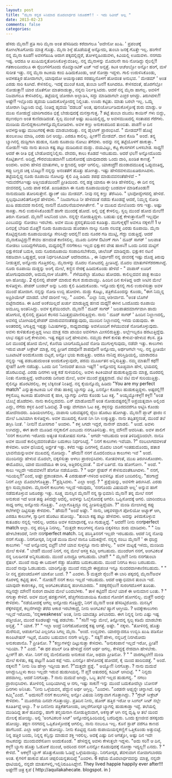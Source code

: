 ```yaml
---
layout: post
title: "ಮೈನಾ ಕನ್ನಡ ಸಿನಿಮಾದ ಮೊದಲಾರ್ಧದ ನಿರೂಪಣೆ!! - ಇದು ರಿವೀವ್ ಅಲ್ಲ "
date: 2013-02-23
comments: false
categories: 
---
```



  ಹೆಸರು ಮೈನಾ!! ಪ್ರತಿ ಸಾರಿ ಮೈನಾ ಅಂತ ಹೆಸರಿಡಿದು ಕರೆದಾಗಲೂ 'ಅದೇನೋ ಖುಷಿ. '  ಪ್ರಪಂಚಕ್ಕೆ ಕೋಗಿಲೆಕೂಗೋದು ಮಾತ್ರ ಗೊತ್ತು.  ಮೈನಾ ಶಿಳ್ಳೆ ಹೊಡೆಯತ್ತೆ ಅನ್ನೋದು, ತುಂಬಾ ಜನಕ್ಕೆ ಗೊತ್ತೇ ಇಲ್ಲ.    ಹಂಗೇನೆ ನನ್ನ ಮೈನಾ ಕೂಡ!!  ಅವಳಿಗೆಖುಷಿ ಆದಾಗ ಪಕ್ಕದಲ್ಲಿದ್ದರೆ,  ತೋಳನ್ನಹಿಂಡುವಳು, ಕಿವಿಯಲ್ಲಿ ಊದುವಳು.  ನನಗದು ಇಷ್ಟ.  ಆದರೂ ಆ ಖುಷಿಯನ್ನತೋರಿಸಿಕೊಳ್ಳುವಂತಿಲ್ಲ.     ನನ್ನ ಮೈನಾಳನ್ನು ಮೊದಲನೇ ಸಾರಿ ನೋಡಿದ್ದು ರೈಲಲ್ಲಿ!!  ಗತಕಾಲದಿಂದಲೂ ಈ ರೈಲುಗಳಿಗೊಂದು ರೊಮ್ಯಾಂಟಿಕ್ ಟಚ್ ಇದೆ ಅನ್ಸತ್ತೆ.    ಕಿಟಕಿ ಆಚೆಆಬ್ಬೋ ಅನ್ನೋ ಹಂಗೆ, ಮಳೆ ಸುರೀತ ಇತ್ತು.  ನನ್ನ ಮೈನಾ ಕಿಟಕಿಯ ಕಂಬಿ ಹಿಡಿದುಕೊಂಡು, ಆಚೆ ನೋಡ್ತಾ ಇದ್ದಳು.     ಗಾಲಿ ಉರುಳಿಸಿಕೊಂಡು, ಅವಳಹತ್ತಿರ ಹೋದಾಗಲೇ, ಯಾವುದೋ ಅಯಸ್ಕಾಂತದ ಸರಹದ್ದಿನೊಳಗೆ ಹೋದಂತ ಅನುಭವ.  ' ಮೇಡಮ್ ' ಅಂತ ಎರಡು ಸಾರಿ ಕೂಗಿದೆ.  ಕೇಳಿಸಲಿಲ್ಲ.   ಇದಕ್ಕೆ ಮುಂಚೆ ಕೂಡ, ತುಂಬಾ ಜನ!! ಕೂಗಿದರೂ.  ಕೇಳಿಸದಂತೆ, ಹೊರಗೆಲ್ಲೋ ನೋಡುತ್ತಾ!!  ಯಾರ ಜೊತೆಗೋ ಮಾತನಾಡುತ್ತಾ, ನನ್ನನು ನಿರ್ಲಕ್ಷಿಸಿದರು.    ಆದರೆ ನನ್ನ ಮೈನಾ ಹಾಗಲ್ಲ.  ಅವಳಿಗೆ ನಿಜವಾಗಲೂ ಕೇಳಿಸಿರಲಿಲ್ಲ.  ತಟ್ಟೆಯನ್ನ ಜೋರಾಗಿ ಅಲ್ಲಾಡಿಸಿ, ಸದ್ದು ಮಾಡಿದಾಗಲೇ ಎಚ್ಚರ ಆಗಿದ್ದು.   ತಿರುಗಿದಳು!! ಅಷ್ಟೇ!!  ಇಲ್ಲೊಂದು ಹೃದಯ ಬಡಿದುಕೊಳ್ಳೋದನ್ನ ನಿಲ್ಲಿಸಿತು.   ಉಸಿರು ಕಟ್ಟಿತು.  ಮಾತು ಬರಲೇ ಇಲ್ಲ.  ಒಮ್ಮೆ ಜೋರಾಗಿ ನಿಟ್ಟುಸಿರು ಬಿಟ್ಟೆ.     ನಿಂತಿದ್ದ ಹೃದಯ 'ದಡಬಡ' ಅಂತ, ಪುನಃಜೋರ್ಬಡಿದುಕೊಳ್ಳೋಕ್ಕೆ ಶುರು ಮಾಡ್ತು.   ಆ ಮುಖ ನೋಡುದ್ರೆ ಯಾರಿಗಾದರೂ ಭಿಕ್ಷೆ ಬೇಡುವುದಕ್ಕೆ ಮನಸ್ಸಾಗುತ್ತ. ?  ತಟ್ಟೆ ತುಂಬಾ ದಬದಬ ಕಾಯಿನ್ ಗಳು ಬಿದ್ದು, ಝಣಝಣ ಅಂತ ಕುಣಿದಾಡಿದಂತೆ.   ಸ್ವಲ್ಪ ಮುಂಚೆ ಅಷ್ಟು ಖುಷಿಯಲ್ಲಿದ್ದ, ಆ ಅವಳಮುಖದಲ್ಲಿ ಸಂತಾಪದ ಗೆರೆಗಳು.   ಮಂಡಿಯ ಮೇಲಿದ್ದಕಾಲುಗಳನ್ನೊಮ್ಮೆನೋಡಿದಳು.  ಅವಳ ಕಣ್ಣು ಅನುಕಂಪದಿಂದ ತುಂಬಿತು.   ಪಾಪ!! ಆ ದಿನ ಅವಳನ್ನುಅಷ್ಟು ಮುಜುಗರಕ್ಕೆ ಈಡು ಮಾಡಬಾರದಿತ್ತು.   ನನ್ನ ಡೈಲಾಗ್ ಪ್ರಾರಂಭಿಸಿದೆ.   " ಮೇಡಮ್!! ಹೊಟ್ಟೆ ತುಂಬಊಟ ಮಾಡಿ, ಎರಡು ದಿನ ಆಯ್ತು.    ಎರಡೂ ಕಾಲಿಲ್ಲ.  ಪ್ಲೀಸ್!! ಮೇಡಮ್.  ದಾನ ಕೊಡಿ " ಅಂದೆ.   ತನ್ನ ಬ್ಯಾಗಿನಲ್ಲಿ ದುಡ್ಡಿಗಾಗಿ ಹುಡುಕಿ, ನೂರು ರೂಪಾಯಿ ನೋಟು ತೆಗೆದಳು.  ಅದನ್ನು ನನ್ನ ತಟ್ಟೆಯೊಳಗೆ ಹಾಕುತ್ತಾ.  " ನೋಡು!! ಇದು ನಾನು ತುಂಬಾ ಕಷ್ಟ ಪಟ್ಟು ದುಡಿದಿರುವ ದುಡ್ಡು.     ದಯವಿಟ್ಟು, ಕೆಟ್ಟ ಕೆಲಸಗಳಿಗೆ ಬಳಸಬೇಡ.   ಸಾಧ್ಯ!! ಆದರೆ ಈ ರೀತಿ ಭಿಕ್ಷೆ ಬೇಡೋದನ್ನನಿಲ್ಲಿಸು.   ದೇವರು, ಕಾಲು ಕೊಡದೆ ಇರಬಹುದು.   ಆದರೆ ಛಲ!! ಅನ್ನೋದೊಂದು ಕೊಟ್ಟಿರ್ತಾನೆ.  ಅದಿದ್ರೆ, ಗೌರವಯುತವಾಗಿ!! ಬದುಕೋದಕ್ಕೆ ಯಾವುದಾದರು ಒಂದು ದಾರಿ, ಖಂಡಿತ ಕಾಣತ್ತೆ.    " ಅಂದಳು.  ಅವಳು ಹೇಳಿದ ಮಾತುಗಳು, ಆ ಕ್ಷಣದಲ್ಲಿ ಅರ್ಥ ಆಗಲಿಲ್ಲ.  ಯಾಕಂದ್ರೆ!! ದುಂಡಾದಮುಖಕ್ಕೆ ಒಪ್ಪುವಂತಿದ್ದ,  ಕಪ್ಪು ಬಣ್ಣದ ಚಿಕ್ಕ ಬೊಟ್ಟು!! ನನ್ನನ್ನು ಅನಂತತೆಗೆ ಹೊತ್ತು ಹೋಗಿತ್ತು.  ಇಷ್ಟು ಹೇಳಿದವಳುಮುಖತಿರುಗಿಸಿದಳು.   ತಟ್ಟೆಯಲ್ಲಿದ್ದ ನೂರು ರೂಪಾಯಿ ನೋಟನ್ನು ಕೈಲಿ ಎತ್ತಿ ಹಿಡಿದು ಶಪಥ ಮಾಡುವವನಂತೆಹೇಳಿದೆ -   " ಇದುವರೆಗೂಇಷ್ಟು ಆತ್ಮೀಯತೆಯಿಂದ!! ಪ್ರೀತಿಯಿಂದ.  ನನ್ನ ಹತ್ರ ಯಾರೂ ಈ ರೀತಿ ಹೇಳಿರಲಿಲ್ಲ.   ಈ ದಿನ ನನ್ನ ಜೀವನದಲ್ಲಿ ಒಂದು ಪಾಠ ಕಲಿತೆ.   ಖಂಡಿತವಾಗಿ ಈ ನೂರು ರೂಪಾಯಿಯನ್ನೇ ಬಂಡವಾಳ ಮಾಡಿಕೊಂಡು!! ನಾನುದುಡಿದು ತೋರಿಸುತ್ತೇನೆ.  ಥ್ಯಾಂಕ್ ಯು ಮೇಡಮ್.  ನೀವು ನನ್ನ ಕಣ್ಣು ತೆರೆಸಿದಿರಿ. " ಭಾವೋದ್ವೇಗದಲ್ಲಿ ಹೇಳಿದೆ.     ಸ್ವಲ್ಪವೂವಿಚಲಿತಗೊಳ್ಳದೆ ಹೇಳಿದಳು.  " ನಿಜವಾಗಲೂ ನೀ ಹೇಳಿದಂತೆ ನಡೆದು ಕೊಂಡದ್ದೆ ಆದರೆ,  ನಿಮ್ಮನ್ನ ನೋಡಿ ಖುಷಿ ಪಡುವವರ ಸಾಲಿನಲ್ಲಿ ನಾನು!! ಮೊದಲನೆಯವಳಾಗಿರ್ತೇನೆ. "  ಆ ಮುಖದ ಮೇಲೊಂದು ನಗು ಇತ್ತು.  ಅಷ್ಟು ಸಾಕಿತ್ತು.   ಗಾಲಿ ಉರುಳಿಸಿಕೊಂಡು!! ಹಾಗೇ ಮುಂದಕ್ಕೆ ಹೋದೆ.  ಅಲ್ಲಿ ಭಿಕ್ಷೆ ಕೇಳಲಿಲ್ಲ.   ಸ್ವಲ್ಪ ಮುಂದೆ ಹೋದ ಮೇಲೆ!! ತಿರುಗಿ ನೋಡಿದೆ.   ಮೈನಾ!! ಸೀಟಿನಿಂದ ಬಾಗಿ.  ನನ್ನನ್ನೇ ನೋಡುತ್ತಿದ್ದಳು.   ಬಹುಷಃ ಭಿಕ್ಷೆ ಕೇಳುತ್ತಾನೋ!! ಇಲ್ಲವೋ ಎಂಬುದನ್ನು ನೋಡಲು ಇರಬೇಕು.     ಅವಳ ಮುಖ ಪ್ರಸನ್ನತೆಯಿಂದ ಕೂಡಿತ್ತು.  ಮುಗುಳ್ನಕ್ಕೆ!! ಅವಳೂ ನಕ್ಕಳು!!              1              ಆ ದಿನಭಿಕ್ಷೆ ಬೇಡಿದ ಮೊತ್ತ!! ನೂರು ರೂಪಾಯಿಯ ಹೊರತಾಗಿ ನಾಲ್ಕು ನೂರಾ ನಲವತ್ತ ಎರಡು ರೂಪಾಯಿ.   ಮೈನಾ ಕೊಟ್ಟಿದ್ದನೂರು ರೂಪಾಯಿಯನ್ನೂ ಸೇರಿಸಿದ್ದೇ ಆದಲ್ಲಿ!!    ಐದು ನೂರರ ಗಡಿ ಮುಟ್ಟಿ, ಗೆದ್ದು ಬಿಡುತ್ತಿದ್ದೆ.  ಆದರೆ ಮೈನಾಕೊಟ್ಟಿದ್ದು!! ಕೇವಲ ಹಣದಂತೆ ಕಾಣಿಸಲಿಲ್ಲ.    ಮೂರು ದಿನಗಳ ಔಟಿಂಗ್ ಗಾಗಿ ' ದೂದ್ ಸಾಗರ್ ' ಜಲಪಾತ ನೋಡಲು ಬಂದಿದ್ದಗೆಳೆಯರು, ಮಧ್ಯದಲ್ಲಿ!! ನನಗೆಕಾಲು ಇಲ್ಲದ ಭಿಕ್ಷುಕನ ವೇಷ ಹಾಕಿಸಿ!!     ಒಂದು ದಿನದ ಮಟ್ಟಿಗೆ ಭಿಕ್ಷುಕನಂತೆ ಬದುಕಿ,  ಐದು ನೂರುರೂಪಾಯಿ ಸಂಪಾದಿಸಬೇಕೆಂದು, ಚಾಲೆಂಜ್ ಮಾಡಿದ್ದರು.   ಭಿಕ್ಷುಕನ ನಟನೆ ಸಹಜವಾಗಿ ಒಪ್ಪುತ್ತದೆ, ಅಂತ ನಿರ್ಧರಿಸಿಕಮಿಟ್ ಆದೆನಾದರೂ. , ಈ ನಿರ್ಧಾರ!! ನನ್ನ ಜೀವನಕ್ಕೆ ಇಷ್ಟು ದೊಡ್ಡ ತಿರುವು ನೀಡುತ್ತದೆ, ಅನ್ನೋದು ಗೊತ್ತಿರಲಿಲ್ಲ.    ಮೈನಾಳನ್ನು ಮೊದಲ ನೋಟದಲ್ಲಿ ಪ್ರೀತಿಸಿದ್ದೆ.   ಮೊದಲ ಮಾತುಗಳಿಗೆಶರಣಾಗಿದ್ದೆ.   ನೂರು ರೂಪಾಯಿ ದುಡ್ಡನ್ನು ಅಂಗೈ ಮೇಲೆ, ಕಣ್ಣಿನ ನೇರಕ್ಕೆ ಹಿಡಿದುಕೊಂಡು ಹೇಳಿದೆ - " ವಾಪಾಸ್ ಊರಿಗೆ ಹೋಗುವುದಾದರೇ, ಅದುಮೈನಾಳ ಜೊತೆಗೇ. "  ಗೆಳೆಯರೆಲ್ಲಾ ಹೊರಟು ಹೋದರು.    ಕಾಲಿಲ್ಲದವನ ಪಾತ್ರ ಕಾಯಂ ಆಗಿ ಹೋಯ್ತು.           2         ರೈಲಿನಲ್ಲಿ ಪೇಪರ್ ಮಾರುವ ಕೆಲಸ ಶುರುವಾಯ್ತು.   ಹಿಂದಿನ ದಿನ ಕುಳಿತಿದ್ದ ಅದೇ ಸೀಟಿನ ಮೇಲೆ ಕುಳಿತಿದ್ದಳು.  ಪೇಪರ್ ಬಂಡಲ್ ಅನ್ನು ಒಂದು ಕೈಲಿ ಹಿಡಿದುಕೊಂಡು.   ಇನ್ನೊಂದು ಕೈನಲ್ಲಿ ಗಾಲಿ ಉರುಳಿಸುತ್ತಾ ಅವಳ ಮುಂದೆ ಹೋದಾಗ.  ನನ್ನನ್ನು ನೋಡಿ ಉಬ್ಬಿ ಹೋದಳು.     ದುಡ್ಡು ಕೊಟ್ಟು, ಪತ್ರಿಕೆಯೊಂದನ್ನು ಕೊಂಡು,  "ಈಗ ನಿಮ್ಮನ್ನ ಅಪ್ರಿಶಿಯೇಟ್ ಮಾಡದೆ. ಬೇರೆ ದಾರೀನೆ ಇಲ್ಲ. " ಎಂದಳು.   "ಎಲ್ಲಾ ನಿಮ್ಮ ಆಶೀರ್ವಾದ. "ಅಂತ ಬೊಗಳೆ ಬಿಟ್ಟೆನಾದರೂ.   ಈ ಹಿಂದೆ ಅಂಕೆಯಿಲ್ಲದೆ ಖರ್ಚು ಮಾಡುತ್ತಿದ್ದ ಹಣದ ಮಧ್ಯೆ!!   ಈಗಿನ ಒಂದೊಂದು ರೂಪಾಯಿ ಅಮೂಲ್ಯ ಅಂತನಿಸಿದ್ದು.  ಅವಳ ಕೃಪೆಯಿಂದಲೇ.  ಮೈನಾ!! ' ದೂದ್ ಸಾಗರ್ ' ಜಲಪಾತದಮಾರ್ಗವಾಗಿ ಹಾದು ಹೋಗುವ, ರೈಲಿನಲ್ಲಿ ಪ್ರತಿದಿನ ಕೆಲಸದ ನಿಮಿತ್ತಪ್ರಯಾಣಿಸುತ್ತಿದ್ದಳು.   ನಾನು ' ದೂದ್ ಸಾಗರ್ ' ಹಿಂದಿನ ನಿಲ್ದಾಣದಲ್ಲಿ, ಅವಳಿದ್ದ ಬೋಗಿಯಲ್ಲಿಪೇಪರ್ ಮಾರುವವನಂತೆಹತ್ತುವುದು, ಮುಂದಿನ ನಿಲ್ದಾಣದಲ್ಲಿ ಇಳಿದು ಬಿಡುವುದು.   ಈ ಅಂತರದಲ್ಲಿ ಸಿಗುತ್ತಿದ್ದ ಇಪ್ಪತ್ತು ನಿಮಿಷಗಳನ್ನು,  ಸಾಧ್ಯವಾದಷ್ಟು ಅವಳೊಂದಿಗೆ ಕಳೆಯುವಂತೆ ನೋಡಿಕೊಳ್ಳುವುದು.  ಅವಳು ಕುಳಿತುಕೊಳ್ಳುತ್ತಿದ್ದ ಸೀಟು ಮಾತ್ರ ಸದಾ ಖಾಯಂ ಅವಳಿಗಾಗಿ ಮೀಸಲಿರುತ್ತಿತ್ತು.   ಅಲ್ಲೇಇಬ್ಬರೂ ಹರಟುತ್ತಿದ್ದೆವು.  ಲಾಭ ನಷ್ಟದ ಬಗ್ಗೆ ಕೇಳುವಳು.   ಇಷ್ಟ ಕಷ್ಟದ ಬಗ್ಗೆ ಹೇಳುವಳು.   ನಮ್ಮದು ಕೆಳಗೆ ಕುಳಿತು ಕೇಳುವ-ಹೇಳುವ ಕೆಲಸ.  ಪ್ರತಿ ದಿನ ಮುಂದಕ್ಕೆ ಹೋದ ಮೇಲೆ, ಕೊನೆಯ ಬಾರಿಗೊಮ್ಮೆಹಿಂದೆ ನೋಡಿ ಮುಗುಳ್ನಗುವುದು, ನಡೆದೇ ಇತ್ತು.  ಕಾಲುಗಳು ಇರುವ ಟಾಪ್ ಸೀಕ್ರೇಟ್ ಮಾತ್ರ, ನನ್ನ ಪ್ರೀತಿಗೆ ವರವೋ!! ಶಾಪವೋ!! ಅನ್ನೋದು, ಅರ್ಥಆಗಲೇ ಇಲ್ಲ.   ನನ್ನ ಪ್ರೀತಿಯೇ ಬೂಟಾಟಿಕೆ ಅಂದುಕೊಂಡು ಬಿಟ್ಟರೆ, ಅನ್ನೋ ಭಯ ಕಾಡುತ್ತಿತ್ತು.   ಆದರೂ ನಾನಿದ್ದ ಪರಿಸ್ತಿಥಿಯಲ್ಲಿ, ಯಾರಾದರೂ ನನ್ನನ್ನು ಇಷ್ಟ ಪಡಬಹುದುಅಂತ ಅಂದುಕೊಳ್ಳುವುದೇ, ಪರಮ ಮೂರ್ಖತನ ಅನ್ನಿಸುತ್ತಿತ್ತು.  ನಮ್ಮ ಮಾತು!! ಕಥೆ!! ಸ್ನೇಹ!! ಹೀಗೇ ನಡೆದಿತ್ತು.    ಒಂದು ದಿನ 'ನೀನಂದರೆ ತುಂಬಾ ಇಷ್ಟ!! ' ಅನ್ನೋದನ್ನ ಸೂಚ್ಯವಾಗಿ ಹೇಳಿ, ಭಯದಲ್ಲಿ ಹೊರಟುಬಿಟ್ಟೆ.  ಎರಡು ದಿನಗಳು ಅತ್ತ ಕಡೆ ಸುಳಿಯಲಿಲ್ಲ.  ಅವಳು ಕಿಟಕಿಯಾಚೆ ಹುಡುಕುತ್ತಿದ್ದುದು ಮಾತ್ರ, ದೂರದಲ್ಲಿ ನಿಂತು ನೋಡುತ್ತಿದ್ದೆ. ಅದೇಎರಡು ದಿನಆದ ಮೇಲೆ, ಅವಳ ಮುಂದೆ ಪ್ರತ್ಯಕ್ಷನಾದೆ.   ಜಿಟಿ ಜಿಟಿ ಮಳೆ ಸುರಿಯುತ್ತಿತ್ತು.  ರೈಲಿನ್ನೂ ಹೊರಟಿರಲಿಲ್ಲ.  ಕಳ್ಳ ಬೆಕ್ಕಿನಂತೆ ನಿಂತಿದ್ದೆ.  ನನ್ನ ಕೈಯನ್ನೊಮ್ಮೆ ಹಿಡಿದು  "You are my perfect match" ಎನ್ನುತ್ತಾಕಿಟಕಿಯ ಬಳಿ ನೇತು ಹಾಕಿದ್ದ ಬ್ಯಾಗನ್ನು ಎತ್ತಿ, ಏನನ್ನೋ ಕೊಡಲು ಹುಡುಕುತ್ತಿದ್ದಳು.  ಅಷ್ಟರಲ್ಲಿ!!! ಕಳ್ಳನೊಬ್ಬ ಕಿಟಕಿಯ ಹೊರಗಿಂದ ಕೈ ಹಾಕಿ,  ಬ್ಯಾಗನ್ನು ಎಳೆದು ಕೊಂಡು ಓಟ ಕಿತ್ತ.   " ಅಯ್ಯಯ್ಯೋಕಳ್ಳ!! ಕಳ್ಳ!! "ಅಂತ ಬೊಬ್ಬೆ ಹೊಡೆದಳು.  ನಾನು ಕಾಲಿಲ್ಲದವನು.  ಏನ್ ಮಾಡೋದು!! ಅಂತ ನೋಡುವಷ್ಟರಲ್ಲಿ!!  ಅಪ್ರಯತ್ನವಾಗಿ ಅಲ್ಲಿಂದ ಎದ್ದು, ನೆಗೆದು ಕಳ್ಳನ ಹಿಂದೆ ಓಡಿಬಿಟ್ಟೆ.         3         ಅಷ್ಟು ವೇಗವಾಗಿ ಓಟ ಕಿತ್ತ.  ಕಳ್ಳನನ್ನು ದೂರದವರೆಗೂ ಅಟ್ಟಿಸಿ ಕೊಂಡು ಹೋದೆನಾದರು.  ಹಿಡಿಯಲಾಗಲಿಲ್ಲ.    ವಾಪಾಸು ಬರುವಷ್ಟರಲ್ಲಿ ರೈಲು ಹೊರಟು ಹೋಗಿತ್ತು.   ಮೈನಾ!! ಪ್ಲಾಟ್ ಫಾರಂ ನ ಮೇಲೆ ಒಂಟಿಯಾಗಿ ಕುಳಿತಿದ್ದಳು.   ಅವಳ ಮುಖದಲ್ಲಿ ಕೋಪ ನಿಗಿ ನಿಗಿ ಉಕ್ಕುತ್ತಿತ್ತು.   ನಾನು ತಪ್ಪಿತಸ್ತನಂತೆ, ಮುಂದೆ ತಲೆ ತಗ್ಗಿಸಿ ನಿಂತೆ.   ' ನೀನು!! ಮೋಸಗಾರ ' ಅಂದಳು.    " ಕಳ್ಳ ಸಿಗದೇ ಇದ್ದರೆ, ನಾನೇನ್ ಮಾಡಲಿ. "   ಅಂದೆ.   ಅವಳು ಉಗಿದದ್ದು, ಈಗ ತಾನೇ ಮೂಡಿದ ನನ್ನಕಾಲಿಗೆ ಎಂಬುದು ನನಗೂತಿಳಿದಿತ್ತು.    ಸಣ್ಣ ಮೌನ!! ಆವರಿಸಿತು.   ಅವಳ ಪಾಲಿಗೆ 'ನನಗೆ ಕಾಲುಗಳು ಇರೋದು ಅತ್ಯಂತ ಸಂತೋಷದ ಸಂಗತಿ. ' ಆಗದೇ ಇರಬಹುದು ಅಂತ   ತಿಳಿದಿದ್ದರಿಂದಲೇ.  ನಾನೂ ಅವಳ ಮುಂದೆ ಕಾಲಿಲ್ಲದವನಂತೆಯೇ ಬದುಕಲು ನಿರ್ಧರಿಸಿದ್ದೆ.    " ನಿನಗೆ ಕಾಲುಗಳು ಇವೆಯಾ. ?" ನಂಬಲಾಗದವಳಂತೆ ಕೇಳಿದಳು.  ಅವಳ ಧನಿಯಲ್ಲಿ ಅರ್ಧ್ರತೆ ಇತ್ತು.  ಕಳೆದ ಇಷ್ಟು ದಿನಗಳಲ್ಲಿ ಮೊದಲ ಬಾರಿಗೆ ಇಂತಹುದೊಂದು, ಹತಾಶ ಭಾವನೆಯನ್ನುಅವಳ ಮುಖದಲ್ಲಿ ನೋಡಿದ್ದು.    " ಹೌದು!! ನನಗೆ ಮೊದಲಿಂದಲೂ ಕಾಲುಗಳು ಇವೆ " ಅಂದೆ.     ಮುಂದಿನದ್ದು ಹೇಳುವ ಮೊದಲೇ, ಬಿಕ್ಕಳಿಸುತ್ತಾ ಅಳಲು ಪ್ರಾರಂಭಿಸಿದಳು.  ಸೋತವಳಂತೆ, ಮುಖ ತಿರುಗಿಸಿಕೊಂಡಳು.   ಈಮೊದಲು, ಯಾರ ಮುಂದೆಯೂ ಈ ರೀತಿ, ಅತ್ತಿರಲಿಲ್ಲವಂತೆ.    " ಮಳೆ ಬರ್ತಿದೆ.  ನಡಿ ಹೋಗೋಣ.  " ಅಂದೆ.    " ಕಾಲು ಇಲ್ಲದೇ ಇರುವವಳು!! ಹೆಂಗೋ ನಡೆಯೋದು. ? " ಅರ್ಧ ಸ್ಟೇಷನ್ ಗೆ ಕೇಳಿಸುವಂತೆಕೂಗಿದಳು.       " ನನಗೆ, ಇದಿಯಲ್ಲ!!"ಎಂದೆ, ಅಷ್ಟೇ ಪ್ರಶಾಂತವಾಗಿ.                 4             ಎರಡುಷಾಕ್-ಗಳಿಂದ ಅವಳಿನ್ನೂ ಹೊರ ಬಂದಿರಲಿಲ್ಲ.     "ಹಂಗಾದ್ರೆ ನಿನಗೆ ಎಲ್ಲಾ ಮೊದಲೇಗೊತ್ತಿತ್ತಾ. ?"ಪ್ರಶ್ನಿಸಿದಳು.   " ಎಲ್ಲಾ ಅಂದ್ರೆ. ? " ಪ್ರಶ್ನೆಯನ್ನು, ಅವಳಿಗೇ ತಿರುಗಿಸಿದೆ.   ಎರಡು ಕ್ಷಣ ಸುಮ್ಮನಾದಳು.   ಮೈನಾಳಿಗೆ ಕಾಲುಗಳು ಇಲ್ಲದೆ ಇರುವುದು,    'ನನಗೊಂದು ವಿಷಯವೇ ಅಲ್ಲ' ಅನ್ನುವ ಹಾಗೆ ನಡೆದುಕೊಳ್ಳುವ ಜರೂರತ್ತು ಇತ್ತು.   ಸೂಕ್ಷ್ಮ ಮನಸ್ಸಿನ ಮೈನಾ!! ನನ್ನ ಸ್ವಾಭಿಮಾನಿ ಮೈನಾ!!  ತನ್ನ ಮೇಲೆ ನನಗೆ ಅನುಕಂಪ ಇದೆ ಅಂತ ತಪ್ಪು ತಿಳಿದದ್ದೇ ಆದಲ್ಲಿ,   ಅವಳನ್ನು ಓಲೈಸೋದಕ್ಕೆ ಆಗಲೀ.  ಒಪ್ಪಿಸೋದಕ್ಕೆ ಆಗಲಿ.  ಯಾರಿಂದಲೂ ಸಾಧ್ಯ ಆಗಲ್ಲ ಅನ್ನೋದು ಗೊತ್ತಿತ್ತು.   " ಎಲ್ಲಾಗೊತ್ತಿದ್ದೂ ನನ್ನ ಪ್ರೀತಿಸುತ್ತಿದ್ದೆಯಾ. ?" ಮಂಡಿ ಮೇಲಾಗಿದ್ದ ಕಪ್ಪು ಕಲೆಗಳನ್ನೇ ದಿಟ್ಟಿಸುತ್ತಾ ಕೇಳಿದಳು.   " ಹೌದು!! "ಅಂದೆ ಅಷ್ಟೇ.    " ನಾನು, ಚಿಕ್ಕವಳಿದ್ದಾಗ ಪೋಲಿಯೋ ಅಟ್ಯಾಕ್ ಆಗಿ, ಎರಡೂ ಕಾಲುಗಳ, ಸ್ವಾಧೀನ ಹೊರಟು ಹೋಯ್ತು.  "ತುಂಬಾ ಕಷ್ಟ ಪಟ್ಟು ಹೇಳಿದಳು.   ಅದನ್ನು ತಿಳಿದುಕೊಳ್ಳುವ ಕುತೂಹಲ ನನ್ನಲ್ಲಿ ಇರಲಿಲ್ಲ.  ಆದರೂ ಅವಳ ಸಮಾಧಾನಕ್ಕೆ, ಊ ಗುಡುತ್ತಿದ್ದೆ.    " ಆದರೆ!! ನೀನು ನನಗೆperfect match ಅಲ್ಲಾ.    ನನ್ನ ಪರಿಸ್ಥಿತಿ ನಿನಗಿಲ್ಲ.  "ಮತ್ತದೇ ಕಾಲುಗಳನ್ನ ನೋಡಿ ಬಿಕ್ಕಳಿಸಲು ಶುರು ಮಾಡಿದಳು.   "  " ನಿಜ ಹೇಳಬೇಕಂದರೆ, ನೀನೇ ನನಗೆperfect match.    ನಿನ್ನ ಪರಿಸ್ಥಿತಿನನಗೆ ಇಲ್ಲದೇ ಇರಬಹುದು.   ಆದರೆ ನಿನ್ನ ನೋವು ನನಗೆ ಗೊತ್ತು.  ನಿನಗೋಸ್ಕರ, ನಿನ್ನಂತೆ ಮಂಡಿ ಮೇಲೆ ನಾನೂ ಬದುಕಿದ್ದೇನೆ.  ನನ್ನನ್ನ ನಂಬು ಮೈನಾ!!  ' ಈ ಧರಿದ್ರ ಕಾಲುಗಳು ' ಇವೆ ಅನ್ನೋದನ್ನ ಬಿಟ್ರೆ!! ಬೇರೆ ಯಾವ ಸುಳ್ಳನ್ನೂ ನಾನು ಹೇಳಿಲ್ಲ.  " ಅವಳ ಮಟ್ಟಕ್ಕೆ ಇಳಿದು, ಮಂಡಿಯ ಮೇಲೆ ಕುಳಿತೆ.    " ಬೇಡ!!  ಮುಂದೆ ನಿನಗೆ, ನನ್ನ ಮೇಲೆ ಆಸಕ್ತಿ ಕಮ್ಮಿ ಆಗಬಹುದು.   ಮುಂದೆಆಗ ನನಗೆ, ಅಂಗವಿಕಲತೆ ನನ್ನ ಬಲಹೀನತೆ ಅನ್ನಿಸಬಹುದು.   ಮುಂದೆ ಏನಾದ್ರೂ ಆಗಬಹುದು.  ಬೇಡ!! "  " ಮೈನಾ!! ನೀನು ನನಗೆತುಂಬಾ ಸ್ಪೆಷಲ್.  ಮುಂದೆ ನಾವು ಈ ಬದುಕಿಗೆ ಸೆಡ್ಡು ಹೊಡೆದು ಬದುಕಬಹುದು.  ಮುಂದೆ ನಿನಗೂ ಕಾಲು ಬರಬಹುದು.   ಮುಂದೆ ನಾವೂ ಓಡಬಹುದು.  ಯಾರಿಗ್ಗೊತ್ತು ಮುಂದೆ ನಮ್ಮದೇ ಈಪ್ರಪಂಚ ಇನ್ನೂ ಸುಂದರವಾಗಿಕಾಣಿಸಬಹುದು.  " " ನೀ ನನ್ನ ಪ್ರಪಂಚದೊಳಗೆ ಯಾಕೋ ಬಂದೆ. ? " ಎಂದಳು.           5           ಮತ್ತದೇ ರೈಲು!! ಈ ಬಾರಿ ಪಕ್ಕದಲ್ಲಿ ಮೈನಾ!!ಅವಳ ಕೊರಳಲ್ಲಿ ಕಟ್ಟಿದ್ದ ತಾಳಿ.   " ನೋಡು!! ನನಗೆ ಕಾಲು ಇಲ್ಲದೆ ಇರಬಹುದು.  ಆದರೆ ಆತ್ಮಾಭಿಮಾನ ತುಂಬಾ ಇದೆ.    ಯಾವುದೇ ಕಾರಣಕ್ಕೂ, ನನ್ನ ಅಂಗವಿಕಲತೆಯನ್ನ ಹಂಗಿಸಬಾರದು.  " ಸರಕ್ಕನೆರೈಲು!! ಸುರಂಗದೊಳಗೆ ತೂರಿತು.  ಸದ್ದಿನದ್ದೇ ಮೌನ!!  ಸುರಂಗ ದಾಟಿದ ಮೇಲೆ ಬಂದಬೆಳಕು.   " ತಾಳಿ ಕಟ್ಟಿದ!! ಮೇಲೆ ಯಾಕೆ ಈ ಅನುಮಾನ ಬಂತು. ? " ನಗುತ್ತಾ ಕೇಳಿದೆ.   ಅವಳ ಮುಗ್ಧ ಷರತ್ತುಗಳಿಗೆ, ಹೆಚ್ಚಿಗೆಸಮಜಾಯಿಷಿ  ಕೊಡುವ ಗೋಜಿಗೆ ಹೋಗಲಿಲ್ಲ.    ಮತ್ತೆ!! ಅದನ್ನೇ ಕೇಳಿದಳು.   "ನಡೆಯೋದಕ್ಕೆ ಆಗಲ್ಲ ಅನ್ನೋದು ಗೊತ್ತಿದ್ದೇ, ನಿನಗೆ ಮೈನಾ!! ಅಂತ ಹೆಸರಿಟ್ಟಿರೋದು.  ಮನಸ್ಸಿಗೆ ರೆಕ್ಕೆಗಳಿದ್ದರೆ, ಕಲ್ಪನೆಗಳದ್ದೇ ತೆರೆದ ಆಕಾಶ ಇರಬೇಕಾದ್ರೆ, ನೀನು ಅಂಗವಿಕಲೆ ಹ್ಯಾಗೆ ಆಗ್ತೀಯ. ? ಅದಕ್ಕೇಕಾಲುಗಳು ಇಲ್ಲದೆ ಇರೋದು, 'ನನ್ನweakness' ಅಂತ, ನೀನು ಯಾವತ್ತೂ ತಿಳಿಬಾರದು.   ಈಗ ನಿನ್ನನ್ನ ನೀನು ಎಷ್ಟು ಇಷ್ಟ ಪಡ್ತೀಯೋ, ಮುಂದೆ ಕೂಡಅಷ್ಟೇ ಇಷ್ಟ ಪಡಬೇಕು. "  "ಸರಿ!! ಇನ್ನು ಮೇಲೆ, ತಿನ್ನೋದನ್ನ ಸ್ವಲ್ಪ ಕಡಿಮೆ ಮಾಡಬೇಕು ಅನ್ಸತ್ತೆ. "   " ಯಾಕೆ. ?"  " ಇಲ್ಲಾ ಅಂದ್ರೆ ನಿನಗೆಹೊರೋದಕ್ಕೆ ಕಷ್ಟ ಆಗತ್ತೆ.  ಅಷ್ಟೇ. " ನಕ್ಕಳು.   "ತೋಳಿನಲ್ಲಿ ಹೊತ್ತು ಮೆರೆಸುವ, ಆಪರ್ಚುನಿಟಿ ಎಲ್ಲರಿಗೂ ಸಿಗಲ್ಲ ಮೈನಾ. "ಅಂದೆ.   ಉಬ್ಬಿದಳು.   ಯಾರನ್ನಾದರೂ ಉಬ್ಬಿಸಿ ಖುಷಿ ಪಡಿಸೋ ಕಾಂಪಿಟೇಷನ್ ಇಟ್ಟರೆ,  ಮೊದಲ ಬಹುಮಾನ ನನಗೇ ಅನ್ನಿಸ್ತು.    " ಸತ್ಯ!! ಹೇಳು, ನನ್ನಬಗ್ಗೆ ನಿನಗಿರೋದು ಅನುಕಂಪಾನೊ. ? ಪ್ರೀತಿನೋ. ? "ಕಣ್ಣುಗಳನ್ನೇ ದಿಟ್ಟುಸುತ್ತಾ ಕೇಳಿದಳು.   "ಅನುಕಂಪಾನೆ ಇಲ್ಲದೆ ಇರೋ, ಪ್ರೀತಿ!! ಇದಿಯಾ. ? " ಎಂದೆ.    "ಈ ಥರ ಪಜಲ್ ರೀತಿ ಹೇಳುದ್ರೆ ನನಗೆ ಅರ್ಥ ಆಗಲ್ಲ.  ಕೇಳಿದ್ದಕ್ಕೆ ನೇರವಾಗಿ ಹೇಳಬೇಕು.    ಪ್ಲೀಸ್!! ಹೇ. ಳೋ.  ನಿನಗೆ ನನ್ನ ಮೇಲಿರೋದು ಅನುಕಂಪ ನೋ, ಅಥವಾ ಪ್ರೀತಿನೋ. ? "  " ವಾರಗಟ್ಟಲೇ!! ಮಂಡಿ ಮೇಲೆ ಕುಳಿತು,  ಕಷ್ಟ ಪಟ್ಟು!! ಹಿಡಿದ ಕಪ್ಪೆ ಇದು.   ಏನನ್ನೋ ಹೇಳೋದಕ್ಕೆ ಹೋದರೆ, ಕೈ ಯಿಂದ ಹಾರಿಬಿಡತ್ತೆ. " ಅಂದೆ.   ನಕ್ಕಳು!!    " ನೀನು ನಿಜ ಹೇಳ್ತಾ ಇದ್ದೀಯ ತಾನೆ. ?"ಮತ್ತದೇ ಪ್ರಶ್ನೆ.    " ಅಯ್ಯೋ!! ನಿನಗೊತ್ತಾ. ? ನಾನು ಮದುವೆ ಆಗಿದ್ದುಒಬ್ಬಳು ಕಾಲು ಇಲ್ಲದೇ ಇರುವ ಹುಡುಗಿಯನ್ನ. !! ಪ್ಚ!!  ಆತುರದಲ್ಲಿ ಕಮಿಟ್ ಆಗಿಬಿಟ್ಟೆ. "  " ನಿನ್ನದು ಪರವಾಗಿಲ್ಲ.  ಆದರೆ ನಿನಗೊತ್ತಾ. ? ನಾನು ಮದುವೆ ಆಗಿದ್ದು, ಒಬ್ಬ ತಲೆನೆ ಇಲ್ಲದ ಹುಡುಗನ್ನ. " ನಗಲು ಪ್ರಾರಂಭಿಸಿದಳು.    ತೋಳಿನಲ್ಲಿ ಬಂಧಿಯಾಗಿದ್ದ ಆ ನಗು,  ಇಷ್ಟು ಸಾಕು!! ಇನ್ನು ಮುಂದೆ ಬದುಕೋದೆಲ್ಲಾ ಬೋನಸ್ ದಿನಗಳು ಅನಿಸಿತು.    "ನೀನು ಒಳ್ಳೆಯವನ, ಪೆದ್ದುನ ಅರ್ಥ ಆಗ್ತಿಲ್ಲ. "ಎಂದಳು.    "ಎರಡನೇ ಆಪ್ಷನ್ನೇ ಚನ್ನಾಗಿದೆ.  ರಿಸ್ಕು ಕಮ್ಮಿ"ಎಂದೆ.    " ಅದುಸರಿ!! ನನಗೆ ಕಾಲುಗಳಿಲ್ಲ ಅನ್ನೋ ವಿಷಯ ನಿನಗ್ಯಾವಾಗ ಗೊತ್ತಾಗಿದ್ದು. ? "ಗ್ರೇಟ್ ಸೀಕ್ರೇಟ್ ಕೇಳಿದಳು.   " ಮೂರನೆಯ ದಿನವೇ ಗೊತ್ತಾಯ್ತು. ಪ್ರತಿದಿನ ನೀನು, ಡೋರ್ ಹತ್ತಿರ ಇರೋ ಆ ಸಿಂಗಲ್ ಸೀಟ್ ನಲ್ಲೇ ಕೂತಿರ್ತಿದ್ದೆ ಆಲ್ವಾ. ?  ಆ ದಿನನೀನು ಪತ್ರಿಕೆತಗೋಂಡು, ಚಿಲ್ಲರೆಗೋಸ್ಕರ ಬ್ಯಾಗಲ್ಲಿ ಹುಡುಕಾಡ್ತಾ ಇದ್ದೆ.   ತಲೆಯಲ್ಲಿ ಮುಡಿದಿದ್ದ ತಾಳೆ ಹೂವನ್ನು, ಹಾಗೇ ತನ್ಮಯನಾಗಿ ನೋಡುತ್ತಿರುವಾಗ,  ಅಕಸ್ಮಾತ್ ಆಗಿ ನನ್ನ ದೃಷ್ಟಿ ಆ ತಲೆ ಯಿಂದ ಮೇಲಕ್ಕೆ ಹೋಯ್ತು.  ಅಲ್ಲಿ 'ಅಂಗವಿಕಲರ ಸೀಟ್'  ಅನ್ನೋದನ್ನಹಿಂದಿಯಲ್ಲಿ ಬರೆದಿದ್ದರು.  ಒಂದು ಕ್ಷಣಜೀವ ಡಸಕ್ಕಂದು ಹೋಯ್ತು.  ತಕ್ಷಣ ನನಗದನ್ನ ಒಪ್ಪಿಕೊಳ್ಳೋದಕ್ಕೆ ಆಗಲಿಲ್ಲ.  ನಾನು ನಂಬಲೂ ಇಲ್ಲ.  ಕೊನೆ ಸ್ಟಾಪ್ ವರೆಗೂ ಕಾಣದ ಹಾಗೆಬಂದೆ.   ಎಲ್ಲಾ ಅರ್ಥ ಆಗಿ ಹೋಯ್ತು.  ನೀನು ಕೊಟ್ಟಿದ್ದ ನೂರು ರುಪಾಯಿಯನ್ನಕಣ್ಣಿಗೆ ಒತ್ತಿಕೊಂಡು ಅತ್ತುಬಿಟ್ಟೆ.   ನಿನ್ನ ಹತ್ತಿರ ಬಂದು, ನಿನ್ನನ್ನ ಕನ್ವಿನ್ಸು ಮಾಡುವ ಶಕ್ತಿ ಇರಲಿಲ್ಲ.  ಅದಕ್ಕೆ ಎಷ್ಟು ದಿನ ಆಗತ್ತೋ, ಅಷ್ಟು ದಿನ ಇದೇ ನಾಟಕವನ್ನು ಮುಂದುವರೆಸೋಣ ಅಂದುಕೊಂಡೆ. " ಹೇಳಿದ್ದನ್ನ ಅವಳು ಕೇಳುತ್ತಲೇ ಇದ್ದಳು.    "ಅದು ಸರಿ!! ಆ ದಿನ, ಕಳ್ಳ!! ಬ್ಯಾಗು ಹೊತ್ತು ಓಡೋಕೆ ಮುಂಚೆ,  ಅದರಿಂದ ನನಗೆ ಏನನ್ನೋ ಕೊಡುವುದಕ್ಕೆ ನೋಡ್ತಾ ಇದ್ಯಲ್ಲ!! ಏನದು. ?   " ಕೇಳಿದೆ.    " ಆಕಳ್ಳ!! ಬ್ಯಾಗ್ ಹೊತ್ತುಕೊಂಡು ಓಡಿದ್ದೆ ಒಳ್ಳೆಯದಾಯ್ತು.   ನಿನಗೋಸ್ಕರ, ತೆವಳುವಾಗ ನೋವಾಗಬಾರದು ಅಂತ.    ಕೈಗಳಿಗೆ ಹಾಕುವ ಹೊಸ ಚಪ್ಪಲಿಯನ್ನತಂದಿದ್ದೆ "ಎಂದಳು.           6          ಕಥೆಯ ಮೊದಲಾರ್ಧದವನ್ನು ಮಾತ್ರ, ನನ್ನದೇ ಧಾಟಿಯಲ್ಲಿ, ನನ್ನದೇ ಮಾತುಗಳಲ್ಲಿ,ಇಲ್ಲಿನಿರೂಪಿಸಿದ್ದೇನೆ.  They lived happie happily ever after!!! ಅಷ್ಟೇ!!!     ಚಿತ್ರ ಕೃಪೆ ( http://aquilakahecate. blogspot. in )    
